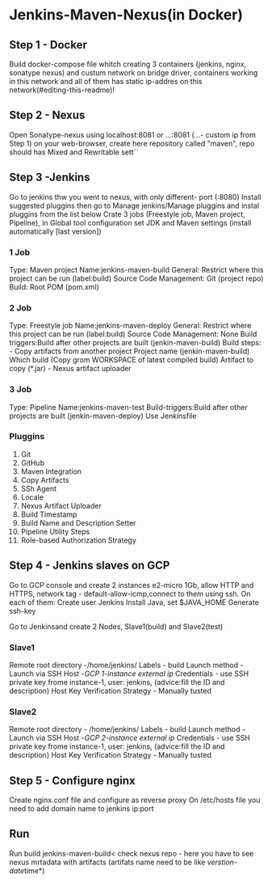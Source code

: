 # Jenkins-Maven-Nexus(in Docker)



## Step 1 - Docker

Build docker-compose file whitch creating 3 containers (jenkins, nginx, sonatype nexus) and custum network on bridge driver, containers working in this network and all of them has static ip-addres on this network(#editing-this-readme)!

## Step 2 - Nexus

Open Sonatype-nexus using localhost:8081 or *.*.*.*:8081 (*.*.*.*- custom ip from Step 1) on your web-browser, create here repository called "maven", repo should has Mixed and Rewritable sett``

## Step 3 -Jenkins

Go to jenkins thw you went to nexus, with only different- port (:8080)
Install suggested pluggins then go to Manage jenkins/Manage pluggins and instal pluggins from the list below
Crate 3 jobs (Freestyle job, Maven project, Pipeline), in Global tool configuration set JDK and Maven settings (install automatically [last version])

### 1 Job
Type: Maven project
Name:jenkins-maven-build
General: Restrict where this project can be run (label:build)
Source Code Management: Git (project repo)
Build: Root POM (pom.xml)

### 2 Job
Type: Freestyle job
Name:jenkins-maven-deploy
General: Restrict where this project can be run (label:build)
Source Code Management: None
Build triggers:Build after other projects are built (jenkin-maven-build)
Build steps: - Copy artifacts from another project
     Project name (jenkin-maven-build)
     Which build (Copy grom WORKSPACE of latest compiled build)
     Artifact to copy (*.jar)
             - Nexus artifact uploader
             
### 3 Job
Type: Pipeline
Name:jenkins-maven-test
Build-triggers:Build after other projects are built (jenkin-maven-deploy)
Use Jenkinsfile

### Pluggins
1. Git
2. GitHub
3. Maven Integration
4. Copy Artifacts
5. SSh Agent
6. Locale
7. Nexus Artifact Uploader
8. Build Timestamp
9. Build Name and Description Setter
10. Pipeline Utility Steps
11. Role-based Authorization Strategy 

## Step 4 - Jenkins slaves on GCP

Go to GCP console and create 2 instances e2-micro 1Gb, allow HTTP and HTTPS, network tag - default-allow-icmp,connect to them using ssh.
On each of them:
Create user Jenkins
Install Java, set $JAVA_HOME
Generate ssh-key

Go to Jenkinsand create 2 Nodes, Slave1(build) and Slave2(test)

### Slave1 
Remote root directory -/home/jenkins/
Labels - build
Launch method - Launch via SSH
    Host -*GCP 1-instance external ip*
    Credentials - use SSH private key frome instance-1, user: jenkins, (advice:fill the ID and description)
    Host Key Verification Strategy - Manually tusted

### Slave2
Remote root directory - /home/jenkins/
Labels - build
Launch method - Launch via SSH
    Host -*GCP 2-instance external ip*
    Credentials - use SSH private key frome instance-1, user: jenkins, (advice:fill the ID and description)
    Host Key Verification Strategy - Manually tusted

## Step 5 - Configure nginx
Create nginx.conf file and configure as reverse proxy
On /etc/hosts file you need to add domain name to jenkins ip:port

## Run
Run build jenkins-maven-build< check nexus repo - here you have to see nexus mrtadata with artifacts
(artifats name need to be like *verstion*-*date*time*)

